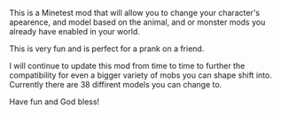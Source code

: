 This is a Minetest mod that will allow you to change your character's apearence, and model based on the animal, and or monster mods you already have enabled in your world.

This is very fun and is perfect for a prank on a friend.

I will continue to update this mod from time to time to further the compatibility for even a bigger variety of mobs you can shape shift into. Currently there are 38 diffirent models you can change to.

Have fun and God bless!